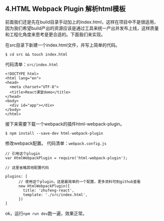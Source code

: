 ## 4.HTML Webpack Plugin 解析html模板


前面我们还是先在build目录手动加上的index.html，这样在项目中不是很适用，因为我们希望build产出的资源应该是通过工具来统一产出并发布上线，这样质量和工程化角度来思考是更合适的。下面我们来实现。

在src目录下新建一个index.html文件，并写上简单的代码。
```
$ cd src && touch index.html
```
代码清单：`src/index.html`
```
<!DOCTYPE html>
<html lang="en">
<head>
  <meta charset="UTF-8">
  <title>React课堂demo</title>
</head>
<body>
  <div id="app"></div>
</body>
</html>
```

接下来需要下载一个webpack的插件html-webpack-plugin。
```
$ npm install --save-dev html-webpack-plugin
```

修改webpack配置。
代码清单：`webpack.config.js`
```
// 引用这个plugin
var HtmlWebpackPlugin = require('html-webpack-plugin');

// 这里省略其他配置代码

plugins: [
	  // 使用这个plugin，这是最简单的一个配置，更多资料可到github查看
      new HtmlWebpackPlugin({
        title: 'zhufeng-react',
        template: './src/index.html',
      })
]
```

ok，运行`npm run dev`跑一遍，效果正常。

